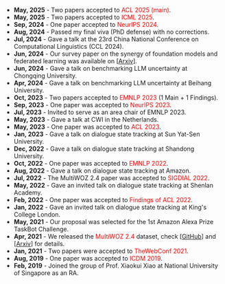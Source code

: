 + **May, 2025** - Two papers accepted to <font color=red>ACL 2025 (main)</font>.
+ **May, 2025** - Two papers accepted to <font color=red>ICML 2025</font>.
+ **Sep, 2024** - One paper accepted to <font color=red>NeurIPS 2024</font>.
+ **Aug, 2024** - Passed my final viva (PhD defense) with no corrections.
+ **Jul, 2024** - Gave a talk at the 23rd China National Conference on Computational Linguistics (CCL 2024).
+ **Jun, 2024** - Our survey paper on the synergy of foundation models and federated learning was available on [[Arxiv](https://arxiv.org/abs/2406.12844)].
+ **Jun, 2024** - Gave a talk on benchmarking LLM uncertainty at Chongqing University.
+ **Apr, 2024** - Gave a talk on benchmarking LLM uncertainty at Beihang University.
+ **Oct, 2023** - Two papers accepted to <font color=red>EMNLP 2023</font> (1 Main + 1 Findings).
+ **Sep, 2023** - One paper was accepted to <font color=red>NeurIPS 2023</font>.
+ **Jul, 2023** - Invited to serve as an area chair of EMNLP 2023.
+ **May, 2023** - Gave a talk at CWI in the Netherlands.
+ **May, 2023** - One paper was accepted to <font color=red>ACL 2023</font>.  
+ **Jan, 2023** - Gave a talk on dialogue state tracking at Sun Yat-Sen University.
+ **Dec, 2022** - Gave a talk on dialogue state tracking at Shandong University.
+ **Oct, 2022** - One paper was accepted to <font color=red>EMNLP 2022</font>.  
+ **Aug, 2022** - Gave a talk on dialogue state tracking at Amazon.
+ **Jul, 2022** - The MultiWOZ 2.4 paper was accepted to <font color=red>SIGDIAL 2022</font>.
+ **May, 2022** - Gave an invited talk on dialogue state tracking at Shenlan Academy.
+ **Feb, 2022** - One paper was accepted to <font color=red>Findings of ACL 2022</font>.  
+ **Jan, 2022** - Gave an invited talk on dialogue state tracking at King's College London.
+ **May, 2021** - Our proposal was selected for the 1st Amazon Alexa Prize TaskBot Challenge.
+ **Apr, 2021** - We released the <font color=red>MultiWOZ 2.4</font> dataset, check [[GitHub](https://github.com/smartyfh/MultiWOZ2.4)] and [[Arxiv](https://arxiv.org/abs/2104.00773)] for details.
+ **Jan, 2021** - Two papers were accepted to <font color=red>TheWebConf 2021</font>.
+ **Aug, 2019** - One paper was accepted to <font color=red>ICDM 2019</font>.  
+ **Feb, 2019** - Joined the group of Prof. Xiaokui Xiao at National University of Singapore as an RA.  

